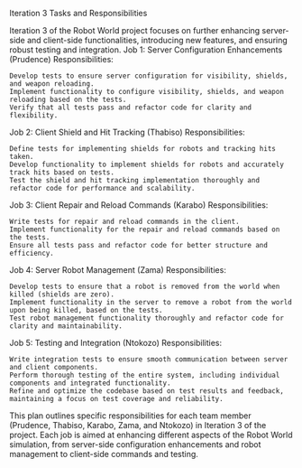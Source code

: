 Iteration 3 Tasks and Responsibilities

Iteration 3 of the Robot World project focuses on further enhancing server-side and client-side functionalities, introducing new features, and ensuring robust testing and integration.
Job 1: Server Configuration Enhancements (Prudence)
Responsibilities:

    Develop tests to ensure server configuration for visibility, shields, and weapon reloading.
    Implement functionality to configure visibility, shields, and weapon reloading based on the tests.
    Verify that all tests pass and refactor code for clarity and flexibility.

Job 2: Client Shield and Hit Tracking (Thabiso)
Responsibilities:

    Define tests for implementing shields for robots and tracking hits taken.
    Develop functionality to implement shields for robots and accurately track hits based on tests.
    Test the shield and hit tracking implementation thoroughly and refactor code for performance and scalability.

Job 3: Client Repair and Reload Commands (Karabo)
Responsibilities:

    Write tests for repair and reload commands in the client.
    Implement functionality for the repair and reload commands based on the tests.
    Ensure all tests pass and refactor code for better structure and efficiency.

Job 4: Server Robot Management (Zama)
Responsibilities:

    Develop tests to ensure that a robot is removed from the world when killed (shields are zero).
    Implement functionality in the server to remove a robot from the world upon being killed, based on the tests.
    Test robot management functionality thoroughly and refactor code for clarity and maintainability.

Job 5: Testing and Integration (Ntokozo)
Responsibilities:

    Write integration tests to ensure smooth communication between server and client components.
    Perform thorough testing of the entire system, including individual components and integrated functionality.
    Refine and optimize the codebase based on test results and feedback, maintaining a focus on test coverage and reliability.

This plan outlines specific responsibilities for each team member (Prudence, Thabiso, Karabo, Zama, and Ntokozo) in Iteration 3 of the project. Each job is aimed at enhancing different aspects of the Robot World simulation, from server-side configuration enhancements and robot management to client-side commands and testing.